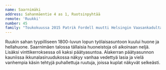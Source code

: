 ```yaml
---
name: Saarnimäki
address: Sahanmäentie 4 as 1, Ruotsinpyhtää
remote: 'Ruukki'
number: 45
family: "Toukokuussa 2015 Patrik Fordell muutti Helsingin Vaasankadulta idylliseen, pieneen ja rauhalliseen Ruotsinpyhtään Ruukkiin.\n– Olin saanut tarpeekseni suurkaupungin ruuhkasta ja nopeasta temposta. Olin siihen asti elänyt siellä koko elämäni. Sitten näin netistä ilmoituksen tästä vuokratalosta. Kävin katsomassa sitä ja ihastuin.\nFordell on ammatiltaan core perfomance coach. Hän ohjaa ja kouluttaa mm yritysjohtajia, yrittäjiä, erilaisia organisaatioita ja ryhmiä löytämään sisäisiä voimavarojaan.\nVapaa-aikana hän tykkää ruoanlaitosta ja harrastaa sekä tai chita että qigongia. Häntä miellyttää kaikki mikä elämässä on kaunista, ja Ruotsinpyhtäällä hänen ei tarvitse kuin katsoa ulos ikkunasta, nauttiakseen kauneudesta."
---
```

Ruukin sahan tyypilliseen 1800-luvun lopun työlaisasuntoon kuului huone ja hellahuone. Saarnimäen talossa tällaisia huoneistoja oli aikoinaan neljä. Lisäksi vinttikerroksessa oli kaksi päätyasuntoa. Alakerran päätyasunnon kauniissa ikkunalasiruudukossa näkyy vanhaa vedettyä lasia ja vielä vanhempia käsin tehtyjä puhallettuja ruutuja, joissa kuplat näkyvät selkeästi.
